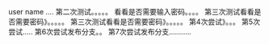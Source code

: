 user name ....
第二次测试。。。。。
看看是否需要输入密码。。。。
第三次测试看看是否需要密码》。。。。。
第三次测试看看是否需要密码》。。。。。
第4次尝试》。。。
第5次尝试.....
第6次尝试发布分支。。
第7次尝试发布分支...........